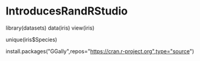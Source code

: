 # IntroducesRandRStudio

library(datasets)
data(iris)
view(iris)

unique(iris$Species)

install.packages("GGally",repos="https://cran.r-project.org",type="source")
